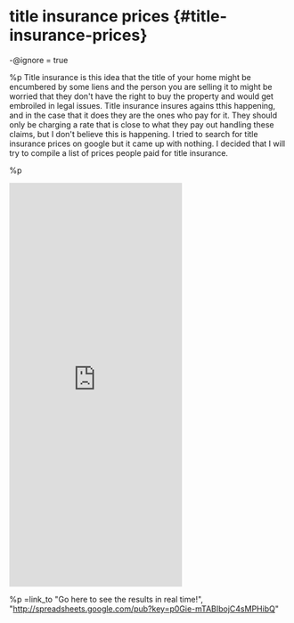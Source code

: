 # title insurance prices {#title-insurance-prices}
-@ignore = true

%p
  Title insurance is this idea that the title of your home might be encumbered by some liens and the person you are selling it to might be worried that they don't have the right to buy the property and would get embroiled in legal issues. Title insurance insures agains tthis happening, and in the case that it does they are the ones who pay for it. They should only be charging a rate that is close to what they pay out handling these claims, but I don't believe this is happening. I tried to search for title insurance prices on google but it came up with nothing. I decided that I will try to compile a list of prices people paid for title insurance.

%p
  <iframe src="http://spreadsheets.google.com/embeddedform?key=p0Gie-mTABIbojC4sMPHibQ" width="310" height="725" frameborder="0" marginheight="0" marginwidth="0">Loading...</iframe>


%p
  =link_to "Go here to see the results in real time!", "http://spreadsheets.google.com/pub?key=p0Gie-mTABIbojC4sMPHibQ"
